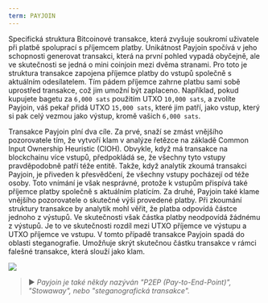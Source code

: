 ```yaml
---
term: PAYJOIN
---
```


Specifická struktura Bitcoinové transakce, která zvyšuje soukromí uživatele při platbě spoluprací s příjemcem platby. Unikátnost Payjoin spočívá v jeho schopnosti generovat transakci, která na první pohled vypadá obyčejně, ale ve skutečnosti se jedná o mini coinjoin mezi dvěma stranami. Pro toto je struktura transakce zapojena příjemce platby do vstupů společně s aktuálním odesílatelem. Tím pádem příjemce zahrne platbu sami sobě uprostřed transakce, což jim umožní být zaplaceno. Například, pokud kupujete bagetu za `6,000 sats` použitím UTXO `10,000 sats`, a zvolíte Payjoin, váš pekař přidá UTXO `15,000 sats`, které jim patří, jako vstup, který si pak celý vezmou jako výstup, kromě vašich `6,000 sats`.

Transakce Payjoin plní dva cíle. Za prvé, snaží se zmást vnějšího pozorovatele tím, že vytvoří klam v analýze řetězce na základě Common Input Ownership Heuristic (CIOH). Obvykle, když má transakce na blockchainu více vstupů, předpokládá se, že všechny tyto vstupy pravděpodobně patří téže entitě. Takže, když analytik zkoumá transakci Payjoin, je přiveden k přesvědčení, že všechny vstupy pocházejí od téže osoby. Toto vnímání je však nesprávné, protože k vstupům přispívá také příjemce platby společně s aktuálním platícím. Za druhé, Payjoin také klame vnějšího pozorovatele o skutečné výši provedené platby. Při zkoumání struktury transakce by analytik mohl věřit, že platba odpovídá částce jednoho z výstupů. Ve skutečnosti však částka platby neodpovídá žádnému z výstupů. Je to ve skutečnosti rozdíl mezi UTXO příjemce ve výstupu a UTXO příjemce ve vstupu. V tomto případě transakce Payjoin spadá do oblasti steganografie. Umožňuje skrýt skutečnou částku transakce v rámci falešné transakce, která slouží jako klam.

![](../../dictionnaire/assets/14.png)

> ► *Payjoin je také někdy nazýván "P2EP (Pay-to-End-Point)", "Stowaway", nebo "steganografická transakce".*